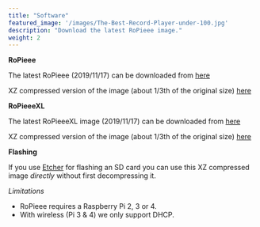 ```yaml
---
title: "Software"
featured_image: '/images/The-Best-Record-Player-under-100.jpg'
description: "Download the latest RoPieee image."
weight: 2
---
```


**RoPieee**

The latest RoPieee (2019/11/17) can be downloaded from [here](http://image.ropieee.org/20191117-ropieee-ose_rpi234-stable.bin)

XZ compressed version of the image (about 1/3th of the original size) [here](http://image.ropieee.org/20191117-ropieee-ose_rpi234-stable.bin.xz)

**RoPieeeXL**

The latest RoPieeeXL image (2019/11/17) can be downloaded from [here](http://image.ropieee.org/20191117-ropieeexl-ose_rpi234-stable.bin)

XZ compressed version of the image (about 1/3th of the original size) [here](http://image.ropieee.org/20191117-ropieeexl-ose_rpi234-stable.bin.xz)

**Flashing**

If you use [Etcher](https://etcher.io) for flashing an SD card you can use this XZ compressed image *directly* without first decompressing it.

*Limitations*

- RoPieee requires a Raspberry Pi 2, 3 or 4.
- With wireless (Pi 3 & 4) we only support DHCP.
